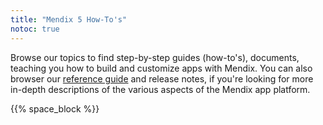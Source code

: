 ```yaml
---
title: "Mendix 5 How-To's"
notoc: true
---
```


Browse our topics to find step-by-step guides (how-to's), documents, teaching you how to build and customize apps with Mendix. You can also browser our [reference guide](/refguide5) and release notes, if you're looking for more in-depth descriptions of the various aspects of the Mendix app platform.

{{% space_block %}}
